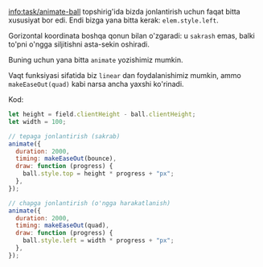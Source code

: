 <info:task/animate-ball> topshirig'ida bizda jonlantirish uchun faqat bitta xususiyat bor edi. Endi bizga yana bitta kerak: `elem.style.left`.

Gorizontal koordinata boshqa qonun bilan o'zgaradi: u `sakrash` emas, balki to'pni o'ngga siljitishni asta-sekin oshiradi.

Buning uchun yana bitta `animate` yozishimiz mumkin.

Vaqt funksiyasi sifatida biz `linear` dan foydalanishimiz mumkin, ammo `makeEaseOut(quad)` kabi narsa ancha yaxshi ko'rinadi.

Kod:

```js
let height = field.clientHeight - ball.clientHeight;
let width = 100;

// tepaga jonlantirish (sakrab)
animate({
  duration: 2000,
  timing: makeEaseOut(bounce),
  draw: function (progress) {
    ball.style.top = height * progress + "px";
  },
});

// chapga jonlantirish (o'ngga harakatlanish)
animate({
  duration: 2000,
  timing: makeEaseOut(quad),
  draw: function (progress) {
    ball.style.left = width * progress + "px";
  },
});
```

